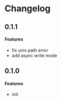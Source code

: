 # Changelog

## 0.1.1
#### Features
* fix unix path error
* add async write mode

## 0.1.0
#### Features
* init